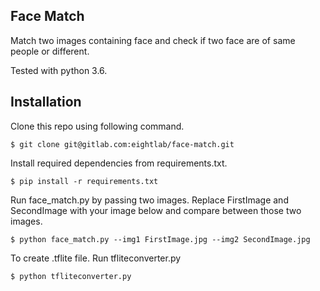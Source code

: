 Face Match
---

Match two images containing face and check if two face are of same people or different.

Tested with python 3.6.

Installation
---

Clone this repo using following command.

    $ git clone git@gitlab.com:eightlab/face-match.git

Install required dependencies from requirements.txt.

    $ pip install -r requirements.txt
    
Run face_match.py by passing two images. Replace FirstImage and SecondImage with your image below and compare between those two images.

    $ python face_match.py --img1 FirstImage.jpg --img2 SecondImage.jpg

To create .tflite file. Run tfliteconverter.py

    $ python tfliteconverter.py
    